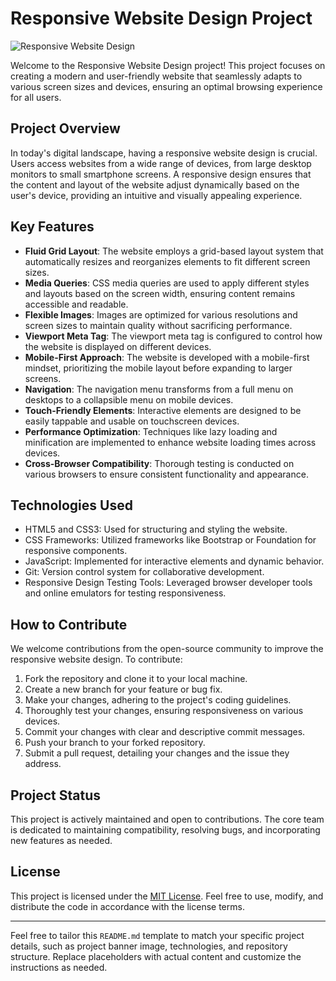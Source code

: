 # Responsive Website Design Project

![Responsive Website Design](D:\Responsive.jpg)

Welcome to the Responsive Website Design project! This project focuses on creating a modern and user-friendly website that seamlessly adapts to various screen sizes and devices, ensuring an optimal browsing experience for all users.

## Project Overview

In today's digital landscape, having a responsive website design is crucial. Users access websites from a wide range of devices, from large desktop monitors to small smartphone screens. A responsive design ensures that the content and layout of the website adjust dynamically based on the user's device, providing an intuitive and visually appealing experience.

## Key Features

- **Fluid Grid Layout**: The website employs a grid-based layout system that automatically resizes and reorganizes elements to fit different screen sizes.
- **Media Queries**: CSS media queries are used to apply different styles and layouts based on the screen width, ensuring content remains accessible and readable.
- **Flexible Images**: Images are optimized for various resolutions and screen sizes to maintain quality without sacrificing performance.
- **Viewport Meta Tag**: The viewport meta tag is configured to control how the website is displayed on different devices.
- **Mobile-First Approach**: The website is developed with a mobile-first mindset, prioritizing the mobile layout before expanding to larger screens.
- **Navigation**: The navigation menu transforms from a full menu on desktops to a collapsible menu on mobile devices.
- **Touch-Friendly Elements**: Interactive elements are designed to be easily tappable and usable on touchscreen devices.
- **Performance Optimization**: Techniques like lazy loading and minification are implemented to enhance website loading times across devices.
- **Cross-Browser Compatibility**: Thorough testing is conducted on various browsers to ensure consistent functionality and appearance.

## Technologies Used

- HTML5 and CSS3: Used for structuring and styling the website.
- CSS Frameworks: Utilized frameworks like Bootstrap or Foundation for responsive components.
- JavaScript: Implemented for interactive elements and dynamic behavior.
- Git: Version control system for collaborative development.
- Responsive Design Testing Tools: Leveraged browser developer tools and online emulators for testing responsiveness.

## How to Contribute

We welcome contributions from the open-source community to improve the responsive website design. To contribute:

1. Fork the repository and clone it to your local machine.
2. Create a new branch for your feature or bug fix.
3. Make your changes, adhering to the project's coding guidelines.
4. Thoroughly test your changes, ensuring responsiveness on various devices.
5. Commit your changes with clear and descriptive commit messages.
6. Push your branch to your forked repository.
7. Submit a pull request, detailing your changes and the issue they address.

## Project Status

This project is actively maintained and open to contributions. The core team is dedicated to maintaining compatibility, resolving bugs, and incorporating new features as needed.

## License

This project is licensed under the [MIT License](LICENSE). Feel free to use, modify, and distribute the code in accordance with the license terms.

---

Feel free to tailor this `README.md` template to match your specific project details, such as project banner image, technologies, and repository structure. Replace placeholders with actual content and customize the instructions as needed.
